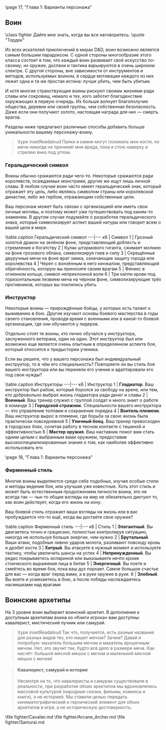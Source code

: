 \page 17, "Глава 1: Варианты персонажа"
## Воин
\class fighter
Дайте мне знать, когда вы все наговоритесь.
\quote "Тордек"

Из всех искателей приключений в мирах D&D, воин возможно является самым большим парадоксом. С одной стороны многообразие этого класса состоит в том, что каждый воин развивает своё искусство по-своему; их оружие, доспехи и тактика варьируются в очень широком спектре. С другой стороны, вне зависимости от инструментов и методов, используемых воином, в сердце мотивации каждого из них лежит одна и та же простая истина: лучше убить, чем быть убитым.

И хотя многие странствующие воины рискуют своими жизнями ради славы или сокровищ, немало и тех, кого заботит благоденствие окружающих в первую очередь. Их больше волнует благополучие общества, деревни или своей группы, чем собственная безопасность. Даже если они получают золото, настоящая награда для них — смерть врагов.

Разделы ниже предлагают различные способы добавить больше уникальности вашему персонажу-воину.

> \type insetReadaloud
> Палки и камни могут поломать мои кости, но мечи никогда не причинят мне вреда, пока я стою наверху и стреляю вниз под углом.

### Геральдический символ
Воины обычно сражаются ради чего-то. Некоторые сражаются ради королевств, осаждаемых монстрами, другие же ищут лишь личной славы. В любом случае воин часто имеет геральдический знак, который отражает эту цель, либо являясь символом страны или королевской династии, либо же гербом, отражающим собственные цели.

Ваш персонаж может быть связан с организацией или иметь свои личные мотивы, и поэтому может уже путешествовать под каким-то знаменем. В другом случае подумайте о разработке геральдического знака, который символизирует аспект вашей натуры или говорит всем о вашей цели в мире.

\table.caption Геральдический символ
---|---
к6 | Символ
1 | Грозный золотой дракон на зелёном фоне, представляющий доблесть и стремление к богатству
2 | Кулак штормового гиганта, сжимает молнию на фоне грозового облака, символизируя гнев и силу
3 | Скрещённые двуручные мечи на фоне врат замка, означающие защиту города или королевства
4 | Череп с вонзённым в него кинжалом, представляющий обречённость, которую вы приносите своим врагам
5 | Феникс в огненном кольце, символ непреклонной воли
6 | Три капли крови под горизонтальным лезвием меча на чёрном фоне, символизирующие трёх противников, которых вы поклялись убить

### Инструктор
Некоторые воины — прирождённые бойцы, у которых есть талант к выживанию в бою. Другие изучают основы боевого мастерства в годы своего становления, проводя время с военными или в какой-то боевой организации, где они обучаются у лидеров.

Отдельно стоят те воины, кто лично обучался у инструктора, заслуженного ветерана, один на один. Этот инструктор был или возможно еще является очень опытным в определенном аспекте боя, который относится к предыстории ученика.

Если вы решите, что у вашего персонажа был индивидуальный инструктор, то в чём его специальность? Повторяете ли вы стиль боя вашего инструктора или вы переняли его учение и адаптировали его под свои нужды?

\table.caption Инструкторы
---|---
к6 | Инструктор
1 | **Гладиатор**. Ваш инструктор был рабом, который боролся за свободу на арене, или тем, кто добровольно выбрал жизнь гладиатора ради денег и славы
2 | **Военный**. Ваш тренер служил с группой солдат и много знает о работе в команде
3 | **Городской стражник**. Специальности вашего инструктора — это управление толпами и сохранение порядка
4 | **Воитель племени**. Ваш инструктор вырос в племени, где борьба за свою жизнь была практически повседневной
5 | **Уличный боец**. Ваш тренер превосходен в городских боях, сочетая работу в тесном контакте с тишиной и эффективностью
6 | **Мастер оружия**. Ваш наставник помог вам стать одним целым с выбранным вами оружием, предоставив высокоспециализированные знания о том, как наиболее эффективно использовать его

\page 18, "Глава 1: Варианты персонажа"
### Фирменный стиль
Многие воины выделяются среди себе подобных, изучая особые стили и методы ведения боя, или улучшая уже известные. Хоть этот стиль и может быть естественным продолжением личности воина, это не всегда так — чьи-то общие взгляды на мир не обязательно диктуют то, как воин действует, когда его жизнь на кону.

Ваш боевой стиль отражает ваши взгляды на жизнь или в вас пробуждается что-то ещё, когда вы достаёте свое оружие?

\table.caption Фирменный стиль
---|---
к6 | Стиль
1 | **Элегантный**. Вы двигаетесь точно и грациозно, полностью контролируя ситуацию, никогда не используя больше энергии, чем нужно
2 | **Брутальный**. Ваши атаки, подобные ливню ударов молота, разливают повсюду кровь и дробят кости
3 | **Хитрый**. Вы атакуете в нужный момент и используете тактику, чтобы увеличить шансы на успех
4 | **Непринужденный**. Вы редко покрываетесь испариной или выказываете нечто кроме стоического выражения лица в битве
5 | **Энергичный**. Вы поете и смеётесь во время боя, пока ваш дух порхает. Самое большое счастье для вас — когда враг перед вами, а в руке оружие в руке.
6 | **Злобный**. Вы воете и усмехаетесь в бою, а после победы наслаждаетесь насмешками над врагами

## Воинские архетипы
На 3 уровне воин выбирает воинский архетип. В дополнение к доступным архетипам воина из «Книги игрока» вам доступны: кавалерист, мистический лучник или самурай.

> \type insetReadaloud
> Так что, получается, есть разные названия для разных видов тех, кто машет мечом? Зачем? Давай я попробую: махатель большим мечом и махатель крошечным мечом. Нет, это звучит так, будто всё дело в размере меча. Как насчёт: большой мясной мешок с мечом и маленький мясной мешок с мечом!

> #### Кавалерист, самурай и история
> Несмотря на то, что кавалеристы и самураи существовали в реальности, при разработке обоих архетипов мы вдохновлялись массовой культурой (народные сказки, фильмы, комиксы и книги), а не историей. Мы ставили целью передать кинематографический и героический элемент для обоих архетипов в игре, а не историческую достоверность.

\file fighter/Cavalier.md
\file fighter/Arcane_Archer.md
\file fighter/Samurai.md
